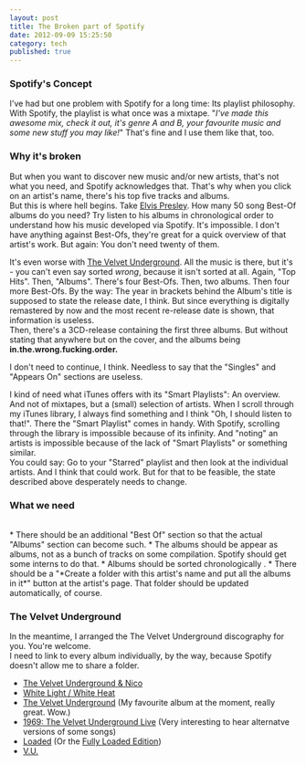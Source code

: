 ```yaml
---
layout: post
title: The Broken part of Spotify
date: 2012-09-09 15:25:50
category: tech
published: true
---
```


### Spotify's Concept
I've had but one problem with Spotify for a long time: Its playlist philosophy. With Spotify, the playlist is what once was a mixtape. "*I've made this awesome mix, check it out, it's genre A and B, your favourite music and some new stuff you may like!*" That's fine and I use them like that, too. 

### Why it's broken
But when you want to discover new music and/or new artists, that's not what you need, and Spotify acknowledges that. That's why when you click on an artist's name, there's his top five tracks and albums.  
But this is where hell begins. Take [Elvis Presley](http://spoti.fi/Joh6Ms). How many 50 song Best-Of albums do you need? Try listen to his albums in chronological order to understand how his music developed via Spotify. It's impossible. I don't have anything against Best-Ofs, they're great for a quick overview of that artist's work. But again: You don't need twenty of them.

It's even worse with [The Velvet Underground](http://spoti.fi/JQfJqL). All the music is there, but it's - you can't even say sorted *wrong*, because it isn't sorted at all. Again, "Top Hits". Then, "Albums". There's four Best-Ofs. Then, two albums. Then four more Best-Ofs. By the way: The year in brackets behind the Album's title is supposed to state the release date, I think. But since everything is digitally remastered by now and the most recent re-release date is shown, that information is useless.  
Then, there's a 3CD-release containing the first three albums. But without stating that anywhere but on the cover, and the albums being **in.the.wrong.fucking.order.**

I don't need to continue, I think. Needless to say that the "Singles" and "Appears On" sections are useless.

I kind of need what iTunes offers with its "Smart Playlists": An overview. And not of mixtapes, but a (small) selection of artists. When I scroll through my iTunes library, I always find something and I think "Oh, I should listen to that!". There the "Smart Playlist" comes in handy. With Spotify, scrolling through the library is impossible because of its infinity. And "noting" an artists is impossible because of the lack of "Smart Playlists" or something similar.  
You could say: Go to your "Starred" playlist and then look at the individual artists. And I think that could work. But for that to be feasible, the state described above desperately needs to change.

### What we need
<br>
* There should be an additional "Best Of" section so that the actual "Albums" section can become such.
* The albums should be appear as albums, not as a bunch of tracks on some compilation. Spotify should get some interns to do that.
* Albums should be sorted chronologically .
* There should be a "*Create a folder with this artist's name and put all the albums in it*" button at the artist's page. That folder should be updated automatically, of course.

### The Velvet Underground
In the meantime, I arranged the The Velvet Underground discography for you. You're welcome.  
I need to link to every album individually, by the way, because Spotify doesn't allow me to share a folder.

* [The Velvet Underground & Nico](http://spoti.fi/Rsvk88)
* [White Light / White Heat](http://spoti.fi/Qd4HzT)
* [The Velvet Underground](http://spoti.fi/PTTiEQ) (My favourite album at the moment, really great. Wow.)
* [1969: The Velvet Underground Live](http://spoti.fi/TEr0Sy) (Very interesting to hear alternatve versions of some songs)
* [Loaded](http://spoti.fi/Sv31Ya) (Or the [Fully Loaded Edition](http://spoti.fi/RsvrR8))
* [V.U.](http://spoti.fi/Qd4I77)


